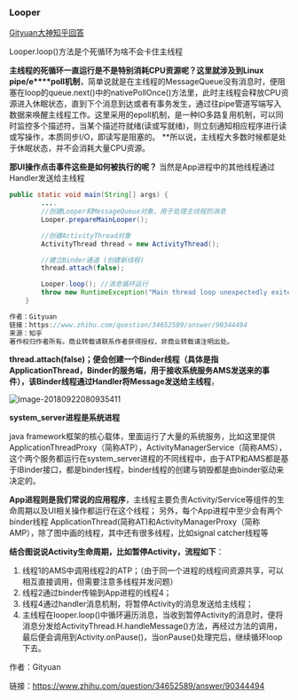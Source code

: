 ### Looper

[Gityuan大神知乎回答](https://www.zhihu.com/question/34652589)

Looper.loop()方法是个死循环为啥不会卡住主线程

**主线程的死循环一直运行是不是特别消耗CPU资源呢？**这里就涉及到**Linux pipe/e****poll机制**，简单说就是在主线程的MessageQueue没有消息时，便阻塞在loop的queue.next()中的nativePollOnce()方法里，此时主线程会释放CPU资源进入休眠状态，直到下个消息到达或者有事务发生，通过往pipe管道写端写入数据来唤醒主线程工作。这里采用的epoll机制，是一种IO多路复用机制，可以同时监控多个描述符，当某个描述符就绪(读或写就绪)，则立刻通知相应程序进行读或写操作，本质同步I/O，即读写是阻塞的。 **所以说，主线程大多数时候都是处于休眠状态，并不会消耗大量CPU资源。

**那UI操作点击事件这些是如何被执行的呢？** 当然是App进程中的其他线程通过Handler发送给主线程

```java
public static void main(String[] args) {
        ....
        //创建Looper和MessageQueue对象，用于处理主线程的消息
        Looper.prepareMainLooper();

        //创建ActivityThread对象
        ActivityThread thread = new ActivityThread(); 

        //建立Binder通道 (创建新线程)
        thread.attach(false);

        Looper.loop(); //消息循环运行
        throw new RuntimeException("Main thread loop unexpectedly exited");
    }

作者：Gityuan
链接：https://www.zhihu.com/question/34652589/answer/90344494
来源：知乎
著作权归作者所有。商业转载请联系作者获得授权，非商业转载请注明出处。
```

**thread.attach(false)；便会创建一个Binder线程（具体是指ApplicationThread，Binder的服务端，用于接收系统服务AMS发送来的事件），该Binder线程通过Handler将Message发送给主线程**，

![image-20180922080935411](/Users/meiweibuyondeng/Library/Application%20Support/typora-user-images/image-20180922080935411.png)

**system_server进程是系统进程**

java framework框架的核心载体，里面运行了大量的系统服务，比如这里提供ApplicationThreadProxy（简称ATP），ActivityManagerService（简称AMS），这个两个服务都运行在system_server进程的不同线程中，由于ATP和AMS都是基于IBinder接口，都是binder线程，binder线程的创建与销毁都是由binder驱动来决定的。



**App进程则是我们常说的应用程序**，主线程主要负责Activity/Service等组件的生命周期以及UI相关操作都运行在这个线程； 另外，每个App进程中至少会有两个binder线程 ApplicationThread(简称AT)和ActivityManagerProxy（简称AMP），除了图中画的线程，其中还有很多线程，比如signal catcher线程等



**结合图说说Activity生命周期，比如暂停Activity，流程如下**：

1. 线程1的AMS中调用线程2的ATP；（由于同一个进程的线程间资源共享，可以相互直接调用，但需要注意多线程并发问题）
2. 线程2通过binder传输到App进程的线程4；
3. 线程4通过handler消息机制，将暂停Activity的消息发送给主线程；
4. 主线程在looper.loop()中循环遍历消息，当收到暂停Activity的消息时，便将消息分发给ActivityThread.H.handleMessage()方法，再经过方法的调用，最后便会调用到Activity.onPause()，当onPause()处理完后，继续循环loop下去。

作者：Gityuan

链接：https://www.zhihu.com/question/34652589/answer/90344494